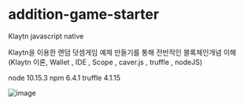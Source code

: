 # addition-game-starter
Klaytn javascript native 

Klaytn을 이용한 랜덤 덧셈게임 예제 만들기를 통해 전반적인 블록체인개념 이해
(Klaytn 이론, Wallet , IDE , Scope , caver.js , truffle , nodeJS)

node 10.15.3
npm 6.4.1
truffle 4.1.15


![image](https://user-images.githubusercontent.com/60876477/92683811-dabd1b80-f36e-11ea-94d7-de109e889552.png)

